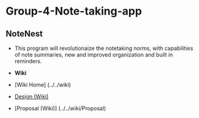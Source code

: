 # Group-4-Note-taking-app
## NoteNest
 - This program will revolutionaize the notetaking norms, with capabilities of note summaries, new and improved organization and built in reminders.

 - **Wiki**
- [Wiki Home] (../../wiki)
- [Design (Wiki)](../../wiki/Design)
- [Proposal (Wiki)] (../../wiki/Proposal)
